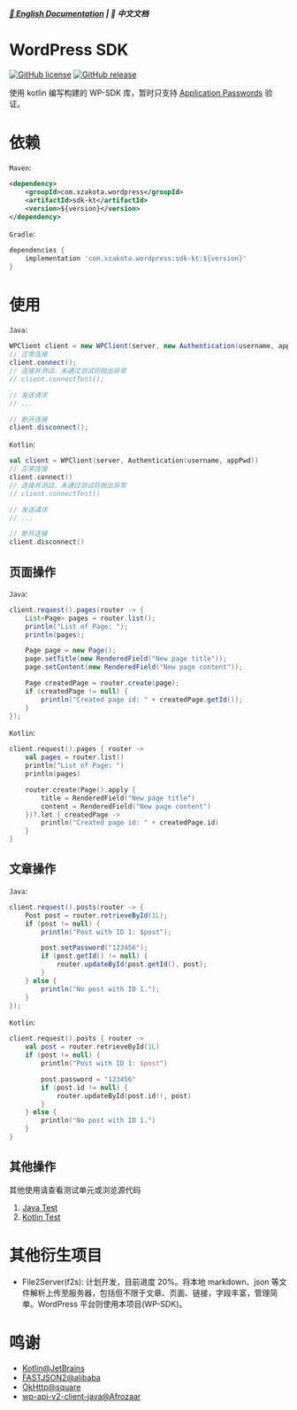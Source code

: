 ##### [📖 English Documentation](README_EN.md) | 📖 中文文档

# WordPress SDK
[![GitHub license](https://img.shields.io/github/license/xzakota/WordPressSDK?color=blue)](https://github.com/xzakota/WordPressSDK/blob/main/LICENSE)
[![GitHub release](https://img.shields.io/github/v/release/xzakota/WordPressSDK?display_name=release&logo=github&color=green)](https://github.com/xzakota/WordPressSDK/releases)

使用 kotlin 编写构建的 WP-SDK 库，暂时只支持 [Application Passwords](https://developer.wordpress.org/rest-api/using-the-rest-api/authentication/#basic-authentication-with-application-passwords) 验证。

# 依赖
`Maven`:
```xml
<dependency>
    <groupId>com.xzakota.wordpress</groupId>
    <artifactId>sdk-kt</artifactId>
    <version>${version}</version>
</dependency>
```

`Gradle`:
```groovy
dependencies {
    implementation 'com.xzakota.wordpress:sdk-kt:${version}'
}
```

# 使用
`Java`:
```java
WPClient client = new WPClient(server, new Authentication(username, appPwd));
// 正常连接
client.connect();
// 连接并测试，未通过测试将抛出异常
// client.connectTest();

// 发送请求
// ...

// 断开连接
client.disconnect();
```

`Kotlin`:
```kotlin
val client = WPClient(server, Authentication(username, appPwd))
// 正常连接
client.connect()
// 连接并测试，未通过测试将抛出异常
// client.connectTest()

// 发送请求
// ...

// 断开连接
client.disconnect()
```

## 页面操作
`Java`:
```java
client.request().pages(router -> {
    List<Page> pages = router.list();
    println("List of Page: ");
    println(pages);

    Page page = new Page();
    page.setTitle(new RenderedField("New page title"));
    page.setContent(new RenderedField("New page content"));

    Page createdPage = router.create(page);
    if (createdPage != null) {
        println("Created page id: " + createdPage.getId());
    }
});
```

`Kotlin`:
```kotlin
client.request().pages { router ->
    val pages = router.list()
    println("List of Page: ")
    println(pages)

    router.create(Page().apply {
        title = RenderedField("New page title")
        content = RenderedField("New page content")
    })?.let { createdPage ->
        println("Created page id: " + createdPage.id)
    }
}
```

## 文章操作
`Java`:
```java
client.request().posts(router -> {
    Post post = router.retrieveById(1L);
    if (post != null) {
        println("Post with ID 1: $post");

        post.setPassword("123456");
        if (post.getId() != null) {
            router.updateById(post.getId(), post);
        }
    } else {
        println("No post with ID 1.");
    }
});
```

`Kotlin`:
```kotlin
client.request().posts { router ->
    val post = router.retrieveById(1L)
    if (post != null) {
        println("Post with ID 1: $post")

        post.password = "123456"
        if (post.id != null) {
            router.updateById(post.id!!, post)
        }
    } else {
        println("No post with ID 1.")
    }
}
```

## 其他操作
其他使用请查看测试单元或浏览源代码
1. [Java Test](https://github.com/xzakota/WordPressSDK/blob/master/SDK-KT/src/test/java/com/xzakota/wordpress/WPClientJTest.java)
2. [Kotlin Test](https://github.com/xzakota/WordPressSDK/blob/master/SDK-KT/src/test/kotlin/com/xzakota/wordpress/WPClientTest.kt)

# 其他衍生项目
- File2Server(f2s): 计划开发，目前进度 20%。将本地 markdown、json 等文件解析上传至服务器，包括但不限于文章、页面、链接，字段丰富，管理简单。WordPress 平台则使用本项目(WP-SDK)。

# 鸣谢
- [Kotlin@JetBrains](https://github.com/JetBrains/kotlin)
- [FASTJSON2@alibaba](https://github.com/alibaba/fastjson2)
- [OkHttp@square](https://github.com/square/okhttp)
- [wp-api-v2-client-java@Afrozaar](https://github.com/Afrozaar/wp-api-v2-client-java)